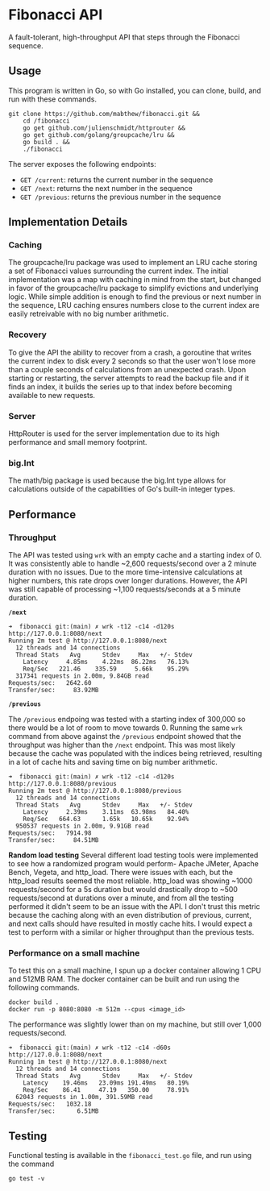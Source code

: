 # Fibonacci API
A fault-tolerant, high-throughput API that steps through the Fibonacci sequence.

## Usage
This program is written in Go, so with Go installed, you can clone, build, and run with these commands.

```
git clone https://github.com/mabthew/fibonacci.git && 
    cd /fibonacci
    go get github.com/julienschmidt/httprouter && 
    go get github.com/golang/groupcache/lru && 
    go build . && 
    ./fibonacci
```


The server exposes the following endpoints:

* `GET /current`: returns the current number in the sequence
* `GET /next`: returns the next number in the sequence
* `GET /previous`: returns the previous number in the sequence


## Implementation Details
### Caching
The groupcache/lru package was used to implement an LRU cache storing a set of Fibonacci values surrounding the current index. The initial implementation was a map with caching in mind from the start, but changed in favor of the groupcache/lru package to simplify evictions and underlying logic. While simple addition is enough to find the previous or next number in the sequence, LRU caching ensures numbers close to the current index are easily retreivable with no big number arithmetic.

### Recovery
To give the API the ability to recover from a crash, a goroutine that writes the current index to disk every 2 seconds so that the user won't lose more than a couple seconds of calculations from an unexpected crash. Upon starting or restarting, the server attempts to read the backup file and if it finds an index, it builds the series up to that index before becoming available to new requests.

### Server
 HttpRouter is used for the server implementation due to its high performance and small memory footprint. 

### big.Int
The math/big package is used because the big.Int type allows for calculations outside of the capabilities of Go's built-in integer types. 

## Performance
### Throughput
The API was tested using `wrk` with an empty cache and a starting index of 0. It was consistently able to handle ~2,600 requests/second over a 2 minute duration with no issues. Due to the more time-intensive calculations at higher numbers, this rate drops over longer durations. However, the API was still capable of processing ~1,100 requests/seconds at a 5 minute duration.

**`/next`**

```
➜  fibonacci git:(main) ✗ wrk -t12 -c14 -d120s http://127.0.0.1:8080/next
Running 2m test @ http://127.0.0.1:8080/next
  12 threads and 14 connections
  Thread Stats   Avg      Stdev     Max   +/- Stdev
    Latency     4.85ms    4.22ms  86.22ms   76.13%
    Req/Sec   221.46    335.59     5.66k    95.29%
  317341 requests in 2.00m, 9.84GB read
Requests/sec:   2642.60
Transfer/sec:     83.92MB
```

**`/previous`**

The `/previous` endpoing was tested with a starting index of 300,000 so there would be a lot of room to move towards 0. Running the same `wrk` command from above against the `/previous` endpoint showed that the throughput was higher than the `/next` endpoint. This was most likely because the cache was populated with the indices being retrieved, resulting in a lot of cache hits and saving time on big number arithmetic.

```
➜  fibonacci git:(main) ✗ wrk -t12 -c14 -d120s http://127.0.0.1:8080/previous
Running 2m test @ http://127.0.0.1:8080/previous
  12 threads and 14 connections
  Thread Stats   Avg      Stdev     Max   +/- Stdev
    Latency     2.39ms    3.11ms  63.98ms   84.40%
    Req/Sec   664.63      1.65k   10.65k    92.94%
  950537 requests in 2.00m, 9.91GB read
Requests/sec:   7914.98
Transfer/sec:     84.51MB
```

**Random load testing**
Several different load testing tools were implemented to see how a randomized program would perform- Apache JMeter, Apache Bench, Vegeta, and http_load. There were issues with each, but the http_load results seemed the most reliable. http_load was showing ~1000 requests/second for a 5s duration but would drastically drop to ~500 requests/second at durations over a minute, and from all the testing performed it didn't seem to be an issue with the API. I don't trust this metric because the caching along with an even distribution of previous, current, and next calls should have resulted in mostly cache hits. I would expect a test to perform with a similar or higher throughput than the previous tests.

### Performance on a small machine
To test this on a small machine, I spun up a docker container allowing 1 CPU and 512MB RAM. The docker container can be built and run using the following commands.

```
docker build .  
docker run -p 8080:8080 -m 512m --cpus <image_id>
```

The performance was slightly lower than on my machine, but still over 1,000 requests/second.
```
➜  fibonacci git:(main) ✗ wrk -t12 -c14 -d60s http://127.0.0.1:8080/next
Running 1m test @ http://127.0.0.1:8080/next
  12 threads and 14 connections
  Thread Stats   Avg      Stdev     Max   +/- Stdev
    Latency    19.46ms   23.09ms 191.49ms   80.19%
    Req/Sec    86.41     47.19   350.00     78.91%
  62043 requests in 1.00m, 391.59MB read
Requests/sec:   1032.18
Transfer/sec:      6.51MB
```

## Testing 
Functional testing is available in the `fibonacci_test.go` file, and run using the command
```
go test -v
```
